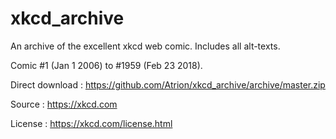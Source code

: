 # xkcd_archive

An archive of the excellent xkcd web comic. Includes all alt-texts.

Comic #1 (Jan 1 2006) to #1959 (Feb 23 2018). 

Direct download : https://github.com/Atrion/xkcd_archive/archive/master.zip


Source : https://xkcd.com

License : https://xkcd.com/license.html

